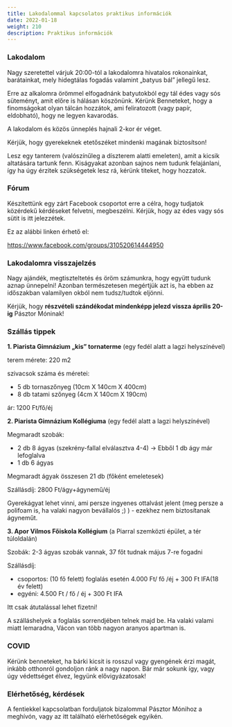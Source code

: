 ```yaml
---
title: Lakodalommal kapcsolatos praktikus információk
date: 2022-01-18
weight: 210
description: Praktikus információk
---
```


### Lakodalom

Nagy szeretettel várjuk 20:00-tól a lakodalomra hivatalos rokonainkat, barátainkat, mely
hidegtálas fogadás valamint „batyus bál” jellegű lesz.

Erre az alkalomra örömmel elfogadnánk batyutokból egy tál édes vagy sós süteményt, amit előre is hálásan
köszönünk. Kérünk Benneteket, hogy a finomságokat olyan tálcán hozzátok, ami feliratozott
(vagy papír, eldobható), hogy ne legyen kavarodás.

A lakodalom és közös ünneplés hajnali 2-kor ér véget.


Kérjük, hogy gyerekeknek etetőszéket mindenki magának biztosítson!

Lesz egy tanterem (valószínűleg a díszterem alatti emeleten), amit a kicsik altatására tartunk
fenn. Kiságyakat azonban sajnos nem tudunk felajánlani, így ha úgy érzitek szükségetek
lesz rá, kérünk titeket, hogy hozzatok.

###  Fórum

Készítettünk egy zárt Facebook csoportot erre a célra, hogy tudjatok közérdekű kérdéseket
felvetni, megbeszélni.  Kérjük, hogy az édes vagy sós sütit is itt jelezzétek.


Ez az alábbi linken érhető el:

https://www.facebook.com/groups/310520614444950


### Lakodalomra visszajelzés

Nagy ajándék, megtiszteltetés és öröm számunkra, hogy együtt tudunk aznap ünnepelni!
Azonban természetesen megértjük azt is, ha ebben az időszakban valamilyen okból nem
tudsz/tudtok eljönni.

Kérjük, hogy **részvételi szándékodat mindenképp jelezd vissza április 20-ig**  Pásztor
Móninak!

### Szállás tippek

**1. Piarista Gimnázium „kis” tornaterme** (egy fedél alatt a lagzi helyszínével)

terem mérete: 220 m2

szivacsok száma és méretei:

  - 5 db tornaszőnyeg (10cm X 140cm X 400cm)
  - 8 db tatami szőnyeg (4cm X 140cm X 190cm)

ár: 1200 Ft/fő/éj

**2. Piarista Gimnázium Kollégiuma** (egy fedél alatt a lagzi helyszínével)

Megmaradt szobák:

- 2 db 8 ágyas (szekrény-fallal elválasztva 4-4) → Ebből 1 db ágy már lefoglalva
- 1 db 6 ágyas

Megmaradt ágyak összesen 21 db  (főként emeletesek)

Szállásdíj: 2800 Ft/ágy+ágynemű/éj

Gyerekágyat lehet vinni, ami persze ingyenes ottalvást jelent (meg persze a polifoam is, ha valaki nagyon bevállalós ;) ) - ezekhez nem biztosítanak ágyneműt.

**3. Apor Vilmos Főiskola Kollégium** (a Piarral szemközti épület, a tér túloldalán)

Szobák: 2-3 ágyas szobák vannak, 37 főt tudnak május 7-re fogadni

Szállásdíj:

   - csoportos: (10 fő felett) foglalás esetén 4.000 Ft/ fő /éj + 300 Ft IFA(18 év felett)
   - egyéni:  4.500 Ft / fő / éj + 300 Ft IFA

Itt csak átutalással lehet fizetni!

A szálláshelyek a foglalás sorrendjében telnek majd be. Ha valaki valami miatt lemaradna, Vácon van több nagyon aranyos apartman is.


### COVID

Kérünk benneteket, ha bárki kicsit is rosszul vagy gyengének érzi magát, inkább otthonról gondoljon ránk a nagy napon. Bár már sokunk így, vagy úgy védettséget élvez, legyünk elővigyázatosak!



### Elérhetőség, kérdések

A fentiekkel kapcsolatban forduljatok bizalommal Pásztor Mónihoz a meghívón, vagy az itt
található elérhetőségek egyikén.
